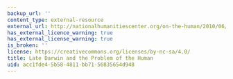 ```yaml
---
backup_url: ''
content_type: external-resource
external_url: http://nationalhumanitiescenter.org/on-the-human/2010/06/late-darwin-and-the-problem-of-the-human/
has_external_licence_warning: true
has_external_license_warning: true
is_broken: ''
license: https://creativecommons.org/licenses/by-nc-sa/4.0/
title: Late Darwin and the Problem of the Human
uid: acc1fde4-5b58-4811-bb71-56835654d948
---
```

